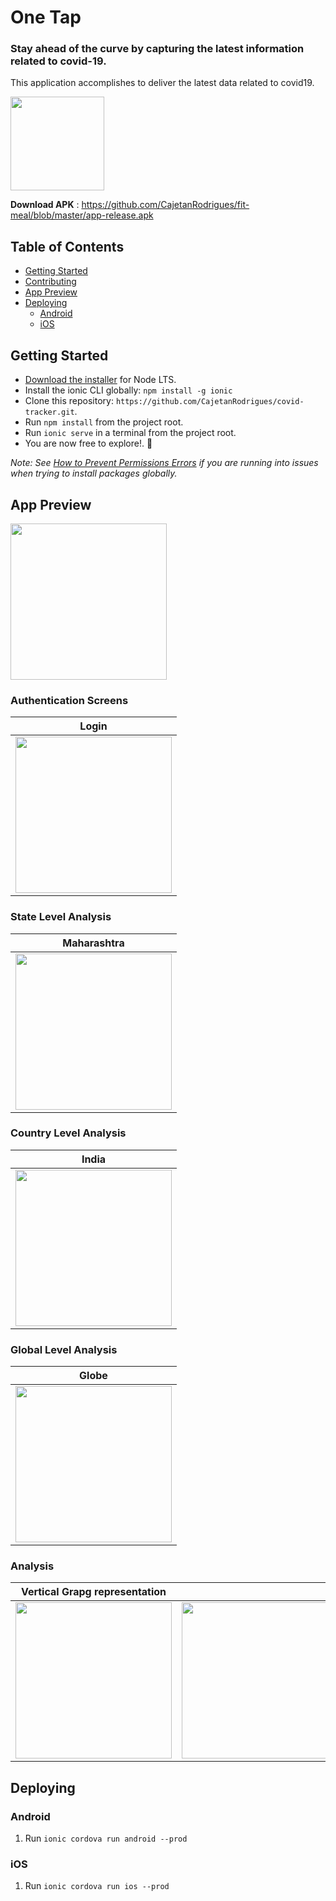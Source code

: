 # One Tap
### Stay ahead of the curve by capturing the latest information related to covid-19.

This application accomplishes to deliver the latest data related to covid19.

<img src="https://github.com/CajetanRodrigues/covid-tracker-android/blob/master/resources/icon.png" width="150">

 **Download APK** :  https://github.com/CajetanRodrigues/fit-meal/blob/master/app-release.apk

## Table of Contents
- [Getting Started](#getting-started)
- [Contributing](#contributing)
- [App Preview](#app-preview)
- [Deploying](#deploying)
  - [Android](#android)
  - [iOS](#ios)


## Getting Started

* [Download the installer](https://nodejs.org/) for Node LTS.
* Install the ionic CLI globally: `npm install -g ionic`
* Clone this repository: `https://github.com/CajetanRodrigues/covid-tracker.git`.
* Run `npm install` from the project root.
* Run `ionic serve` in a terminal from the project root.
* You are now free to explore!. :tada:

_Note: See [How to Prevent Permissions Errors](https://docs.npmjs.com/getting-started/fixing-npm-permissions) if you are running into issues when trying to install packages globally._

## App Preview

<img src="https://github.com/CajetanRodrigues/covid-tracker-android/blob/master/resources/splash.png" width="250">


### Authentication Screens

| Login  | 
| -----------------|
| <img src="https://github.com/CajetanRodrigues/covid-tracker-android/blob/master/screenshots/login.jpeg" width="250">|


### State Level Analysis

| Maharashtra  |
| -----------------|
| <img src="https://github.com/CajetanRodrigues/covid-tracker-android/blob/master/screenshots/state.jpeg" width="250"> | 


### Country Level Analysis

| India  |
| -----------------|
| <img src="https://github.com/CajetanRodrigues/covid-tracker-android/blob/master/screenshots/country.jpeg" width="250"> | 

### Global Level Analysis

| Globe  |
| -----------------|
| <img src="https://github.com/CajetanRodrigues/covid-tracker-android/blob/master/screenshots/global.jpeg" width="250"> | 

### Analysis

| Vertical Grapg representation  | |
| -----------------|-----------------|
| <img src="https://github.com/CajetanRodrigues/covid-tracker-android/blob/master/screenshots/analysis.jpeg" width="250"> | <img src="https://github.com/CajetanRodrigues/covid-tracker-android/blob/master/screenshots/analysis-menu.jpeg" width="250"> | 


## Deploying

### Android

1. Run `ionic cordova run android --prod`

### iOS

1. Run `ionic cordova run ios --prod`






